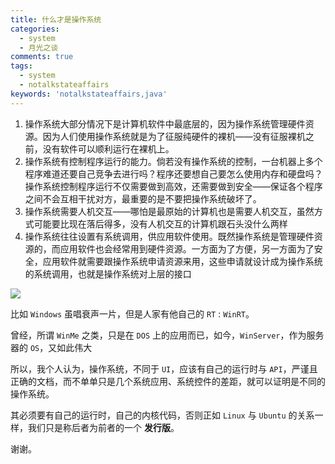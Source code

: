 ```yaml
---
title: 什么才是操作系统
categories:
  - system
  - 月光之谈
comments: true
tags: 
  - system
  - notalkstateaffairs
keywords: 'notalkstateaffairs,java'
---
```


1. 操作系统大部分情况下是计算机软件中最底层的，因为操作系统管理硬件资源。因为人们使用操作系统就是为了征服纯硬件的裸机——没有征服裸机之前，没有软件可以顺利运行在裸机上。
1. 操作系统有控制程序运行的能力。倘若没有操作系统的控制，一台机器上多个程序难道还要自己竞争去进行吗？程序还要想自己要怎么使用内存和硬盘吗？操作系统控制程序运行不仅需要做到高效，还需要做到安全——保证各个程序之间不会互相干扰对方，最重要的是不要把操作系统破坏了。
1. 操作系统需要人机交互——哪怕是最原始的计算机也是需要人机交互，虽然方式可能要比现在落后得多，没有人机交互的计算机跟石头没什么两样
1. 操作系统往往设置有系统调用，供应用软件使用。既然操作系统是管理硬件资源的，而应用软件也会经常用到硬件资源。一方面为了方便，另一方面为了安全，应用软件就需要跟操作系统申请资源来用，这些申请就设计成为操作系统的系统调用，也就是操作系统对上层的接口

![](https://pic2.zhimg.com/80/v2-5ee5fc9da8edbe5bfd72ebb1f9bc13d1_720w.jpg)

比如 `Windows` 虽唱衰声一片，但是人家有他自己的 `RT` : `WinRT`。

曾经，所谓 `WinMe` 之类，只是在 `DOS` 上的应用而已，如今，`WinServer`，作为服务器的 `OS`，又如此伟大

所以，我个人认为，操作系统，不同于 `UI`，应该有自己的运行时与 `API`，严谨且正确的文档，而不单单只是几个系统应用、系统控件的差距，就可以证明是不同的操作系统。

其必须要有自己的运行时，自己的内核代码，否则正如 `Linux` 与 `Ubuntu` 的关系一样，我们只是称后者为前者的一个 **发行版**。

谢谢。